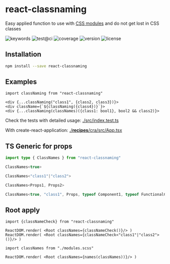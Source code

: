# react-classnaming

Easy applied function to use with [CSS modules](https://github.com/css-modules/css-modules) and do not get lost in CSS classes

![keywords](https://img.shields.io/github/package-json/keywords/askirmas/react-classnaming) ![test@ci](https://github.com/askirmas/react-classnaming/workflows/CI/badge.svg?branch=main) ![coverage](https://img.shields.io/codecov/c/github/askirmas/react-classnaming) ![version](https://img.shields.io/npm/v/react-classnaming) ![license](https://img.shields.io/npm/l/react-classnaming)

## Installation

```bash
npm install --save react-classnaming
```

## Examples

```tsx
import classNaming from "react-classnaming"

<div {...classNaming("class1", {class2, class3})}>
<div className={`${classNaming({class4})}`}>
<div {...classNaming(classNames)({class1: bool1}, bool2 && class2)}>
```

Check the tests with detailed usage: [./src/index.test.ts](./src/index.test.ts)

With create-react-application: [./__recipes__/cra/src/App.tsx](./__recipes__/cra/src/App.tsx) 

## TS Generic for props 
```ts
import type { ClassNames } from "react-classnaming"

ClassNames<true>

ClassNames<"class1"|"class2">

ClassNames<Props1, Props2>

ClassNames<true, "class1", Props, typeof Component1, typeof FunctionalComponent>
```

## Root apply
```tsx
import {classNameCheck} from "react-classnaming"

ReactDOM.render( <Root classNames={classNameCheck()}/> )
ReactDOM.render( <Root classNames={classNameCheck<"class1"|"class2">()}/> )

import classNames from "./modules.scss"

ReactDOM.render( <Root classNames={names(classNames))}/> )
```
